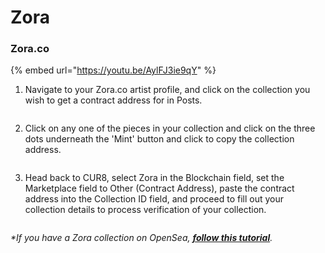 # Zora

### Zora.co



{% embed url="https://youtu.be/AylFJ3ie9qY" %}

1. Navigate to your Zora.co artist profile, and click on the collection you wish to get a contract address for in Posts.

<figure><img src="../../.gitbook/assets/Screenshot 2024-10-17 at 14.12.49.png" alt=""><figcaption></figcaption></figure>

2. Click on any one of the pieces in your collection and click on the three dots underneath the 'Mint' button and click to copy the collection address.

<figure><img src="../../.gitbook/assets/Screenshot 2024-10-17 at 14.15.41.png" alt=""><figcaption></figcaption></figure>

3. Head back to CUR8, select Zora in the Blockchain field, set the Marketplace field to Other (Contract Address), paste the contract address into the Collection ID field, and proceed to fill out your collection details to process verification of your collection.

<figure><img src="../../.gitbook/assets/Screenshot 2025-01-31 at 10.36.03.png" alt=""><figcaption></figcaption></figure>

_\*If you have a Zora collection on OpenSea,_ [_**follow this tutorial**_](ethereum-base-polygon-arbitrum-one-optimism.md#opensea)_._
